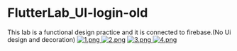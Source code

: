 # FlutterLab_UI-login-old
This lab is a functional design practice and it is connected to firebase.(No Ui design and decoration)
<a href="https://imgz.io/image/PRO5"><img src="https://imgz.io/images/2022/08/17/1.md.png" alt="1.png" border="0" />
<a href="https://imgz.io/image/PUUI"><img src="https://imgz.io/images/2022/08/17/2.md.png" alt="2.png" border="0" /></a>
<a href="https://imgz.io/image/Pr40"><img src="https://imgz.io/images/2022/08/17/3.md.png" alt="3.png" border="0" />
<a href="https://imgz.io/image/P1yN"><img src="https://imgz.io/images/2022/08/17/4.md.png" alt="4.png" border="0" /></a>
